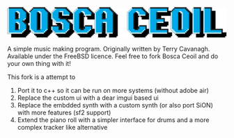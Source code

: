 ![logo](data/logo.png "Bosca Ceoil")

A simple music making program. Originally written by Terry Cavanagh. Available under the FreeBSD licence. Feel free to fork Bosca Ceoil and do your own thing with it!

This fork is a attempt to
1. Port it to c++ so it can be run on more systems (without adobe air)
2. Replace the custom ui with a dear imgui based ui
3. Replace the embdded synth with a custom synth (or also port SiON) with more features (sf2 support)
4. Extend the piano roll with a simpler interface for drums and a more complex tracker like alternative

